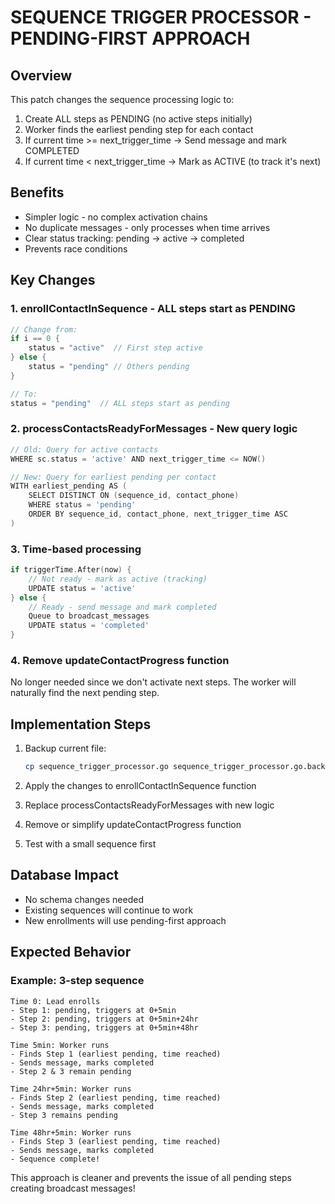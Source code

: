 # SEQUENCE TRIGGER PROCESSOR - PENDING-FIRST APPROACH

## Overview
This patch changes the sequence processing logic to:
1. Create ALL steps as PENDING (no active steps initially)
2. Worker finds the earliest pending step for each contact
3. If current time >= next_trigger_time → Send message and mark COMPLETED
4. If current time < next_trigger_time → Mark as ACTIVE (to track it's next)

## Benefits
- Simpler logic - no complex activation chains
- No duplicate messages - only processes when time arrives
- Clear status tracking: pending → active → completed
- Prevents race conditions

## Key Changes

### 1. enrollContactInSequence - ALL steps start as PENDING
```go
// Change from:
if i == 0 {
    status = "active"  // First step active
} else {
    status = "pending" // Others pending
}

// To:
status = "pending"  // ALL steps start as pending
```

### 2. processContactsReadyForMessages - New query logic
```go
// Old: Query for active contacts
WHERE sc.status = 'active' AND next_trigger_time <= NOW()

// New: Query for earliest pending per contact
WITH earliest_pending AS (
    SELECT DISTINCT ON (sequence_id, contact_phone)
    WHERE status = 'pending'
    ORDER BY sequence_id, contact_phone, next_trigger_time ASC
)
```

### 3. Time-based processing
```go
if triggerTime.After(now) {
    // Not ready - mark as active (tracking)
    UPDATE status = 'active'
} else {
    // Ready - send message and mark completed
    Queue to broadcast_messages
    UPDATE status = 'completed'
}
```

### 4. Remove updateContactProgress function
No longer needed since we don't activate next steps. The worker will naturally find the next pending step.

## Implementation Steps

1. Backup current file:
   ```bash
   cp sequence_trigger_processor.go sequence_trigger_processor.go.backup
   ```

2. Apply the changes to enrollContactInSequence function
3. Replace processContactsReadyForMessages with new logic
4. Remove or simplify updateContactProgress function
5. Test with a small sequence first

## Database Impact
- No schema changes needed
- Existing sequences will continue to work
- New enrollments will use pending-first approach

## Expected Behavior

### Example: 3-step sequence
```
Time 0: Lead enrolls
- Step 1: pending, triggers at 0+5min
- Step 2: pending, triggers at 0+5min+24hr  
- Step 3: pending, triggers at 0+5min+48hr

Time 5min: Worker runs
- Finds Step 1 (earliest pending, time reached)
- Sends message, marks completed
- Step 2 & 3 remain pending

Time 24hr+5min: Worker runs
- Finds Step 2 (earliest pending, time reached)
- Sends message, marks completed
- Step 3 remains pending

Time 48hr+5min: Worker runs
- Finds Step 3 (earliest pending, time reached)
- Sends message, marks completed
- Sequence complete!
```

This approach is cleaner and prevents the issue of all pending steps creating broadcast messages!
